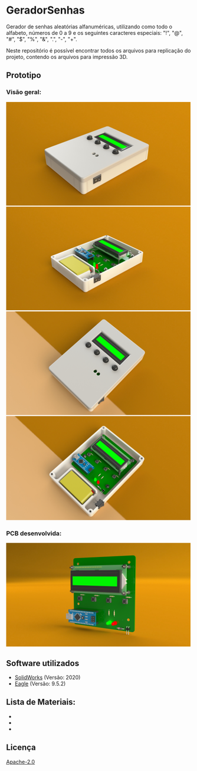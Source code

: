 # GeradorSenhas 

Gerador de senhas aleatórias alfanuméricas, utilizando como todo o alfabeto, números de 0 a 9 e os seguintes caracteres especiais: "!", "@", "#", "$", "%", "&", ".", "-", "+".

Neste repositório é possível encontrar todos os arquivos para replicação do projeto, contendo os arquivos para impressão 3D.

## Prototipo
### Visão geral:
<img src="Image/001.JPG" width="500" >
<img src="Image/003.JPG" width="500" >
<img src="Image/002.JPG" width="500" >
<img src="Image/004.JPG" width="500" >


### PCB desenvolvida:
<img src="Image/005.JPG" width="500" >

## Software utilizados
* [SolidWorks](https://www.solidworks.com/pt-br)    (Versão: 2020)
* [Eagle](https://www.autodesk.com.br/products/eagle/overview)         (Versão: 9.5.2)


## Lista de Materiais:
* 
* 
* 

## Licença
[Apache-2.0](https://choosealicense.com/licenses/apache-2.0/)
